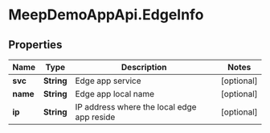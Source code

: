 # MeepDemoAppApi.EdgeInfo

## Properties
Name | Type | Description | Notes
------------ | ------------- | ------------- | -------------
**svc** | **String** | Edge app service | [optional] 
**name** | **String** | Edge app local name | [optional] 
**ip** | **String** | IP address where the local edge app reside | [optional] 


